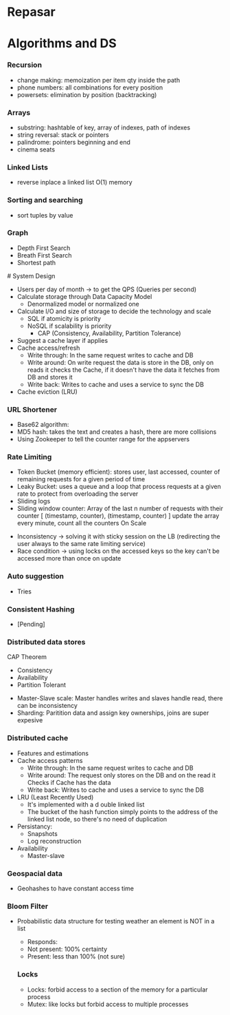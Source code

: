 # Repasar

# Algorithms and DS

### Recursion
- change making: memoization per item qty inside the path
- phone numbers: all combinations for every position
- powersets: elimination by position (backtracking)

### Arrays
- substring: hashtable of key, array of indexes, path of indexes
- string reversal: stack or pointers
- palindrome: pointers beginning and end
- cinema seats

### Linked Lists
- reverse inplace a linked list O(1) memory

### Sorting and searching
- sort tuples by value

### Graph
- Depth First Search
- Breath First Search
- Shortest path

# System Design
- Users per day of month -> to get the QPS (Queries per second)
- Calculate storage through Data Capacity Model
  - Denormalized model or normalized one
- Calculate I/O and size of storage to decide the technology and scale
  - SQL if atomicity is priority
  - NoSQL if scalability is priority
    - CAP (Consistency, Availability, Partition Tolerance)
- Suggest a cache layer if applies
- Cache access/refresh
  - Write through: In the same request writes to cache and DB
  - Write around: On write request the data is store in the DB, only on reads it checks the Cache, 
    if it doesn't have the data it fetches from DB and stores it
  - Write back: Writes to cache and uses a service to sync the DB
- Cache eviction (LRU)

### URL Shortener
- Base62 algorithm:
- MD5 hash: takes the text and creates a hash, there are more collisions 
- Using Zookeeper to tell the counter range for the appservers

### Rate Limiting
- Token Bucket (memory efficient): stores user, last accessed, counter of remaining requests for a given period of time
- Leaky Bucket: uses a queue and a loop that process requests at a given rate to protect from overloading the server
- Sliding logs
- Sliding window counter: Array of the last n number of requests with their counter [ (timestamp, counter), (timestamp, counter) ]
  update the array every minute, count all the counters
On Scale
* Inconsistency -> solving it with sticky session on the LB (redirecting the user always to the same rate limiting service)
* Race condition -> using locks on the accessed keys so the key can't be accessed more than once on update

### Auto suggestion
- Tries

### Consistent Hashing 
- [Pending]

### Distributed data stores
CAP Theorem
- Consistency
- Availability
- Partition Tolerant
* Master-Slave scale: Master handles writes and slaves handle read, there can be inconsistency
* Sharding: Paritition data and assign key ownerships, joins are super expesive

### Distributed cache
- Features and estimations
- Cache access patterns
  - Write through: In the same request writes to cache and DB
  - Write around: The request only stores on the DB and on the read it Checks if Cache has the data 
  - Write back: Writes to cache and uses a service to sync the DB
- LRU (Least Recently Used)
  - It's implemented with a d ouble linked list
  - The bucket of the hash function simply points to the address of the linked list node, so there's no need of duplication
- Persistancy:
  - Snapshots
  - Log reconstruction
- Availability
  - Master-slave

### Geospacial data
- Geohashes to have constant access time

### Bloom Filter
- Probabilistic data structure for testing weather an element is NOT in a list
  - Responds:
  - Not present: 100% certainty
  - Present: less than 100% (not sure)

  ### Locks
  - Locks: forbid access to a section of the memory for a particular process
  - Mutex: like locks but forbid access to multiple processes